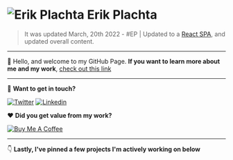 # ![Erik Plachta](https://s.gravatar.com/avatar/cde2e5381aa5e6d8d0220c46edee8f88?s=30) Erik Plachta

> It was updated March, 20th 2022 - #EP | Updated to a [React SPA](https://github.com/ErikPlachta/ErikPlachta/issues/25), and updated overall content.

---

:wave: Hello, and welcome to my GitHub Page.
**If you want to learn more about me and my work**, [check out this link](https://erikplachta.github.io/ErikPlachta/)

---

:handshake: **Want to get in touch?**

[![Twitter](https://img.shields.io/badge/-@erikplachta-1ca0f1?style=flat&labelColor=1ca0f1&logo=twitter&logoColor=white&link=https://twitter.com/erikplachta)](https://twitter.com/erikplachta)  [![Linkedin](https://img.shields.io/badge/-@erikplachta-blue?style=flat&logo=Linkedin&logoColor=white&link=https://linkedin.com/in/erikplachta/)](https://www.linkedin.com/in/erikplachta/)

❤️ **Did you get value from my work?**

[![Buy Me A Coffee](https://img.shields.io/badge/-Buy%20Me%20A%20Coffee-FF813F?style=flat&logo=buy-me-a-coffee&logoColor=ffffff&link=https://www.buymeacoffee.com/erikplachta)](https://www.buymeacoffee.com/erikplachta)

---

👇 **Lastly, I've pinned a few projects I'm actively working on below**
